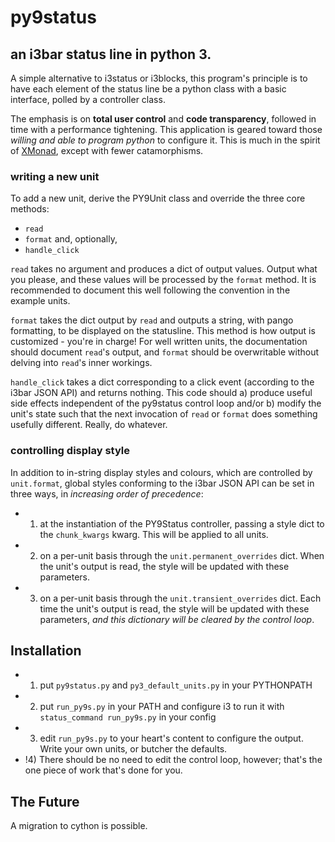 # py9status
## an i3bar status line in python 3.

A simple alternative to i3status or i3blocks, this program's principle is to have each element of the status line be a python class with a basic interface, polled by a controller class.

The emphasis is on **total user control** and **code transparency**, followed in time with a performance tightening. This application is geared toward those *willing and able to program python* to configure it. This is much in the spirit of [XMonad](http://xmonad.org/), except with fewer catamorphisms.

### writing a new unit

To add a new unit, derive the PY9Unit class and override the three core methods:
- `read`
- `format`
and, optionally,
- `handle_click`

`read` takes no argument and produces a dict of output values. Output what you please, and these values will be processed by the `format` method. It is recommended to document this well following the convention in the example units.

`format` takes the dict output by `read` and outputs a string, with pango formatting, to be displayed on the statusline. This method is how output is customized - you're in charge! For well written units, the documentation should document `read`'s output, and `format` should be overwritable without delving into `read`'s inner workings.

`handle_click` takes a dict corresponding to a click event (according to the i3bar JSON API) and returns nothing. This code should a) produce useful side effects independent of the py9status control loop and/or b) modify the unit's state such that the next invocation of `read` or `format` does something usefully different. Really, do whatever.

### controlling display style

In addition to in-string display styles and colours, which are controlled by `unit.format`, global styles conforming to the i3bar JSON API can be set in three ways, in *increasing order of precedence*:

- 1) at the instantiation of the PY9Status controller, passing a style dict to the `chunk_kwargs` kwarg. This will be applied to all units.
- 2) on a per-unit basis through the `unit.permanent_overrides` dict. When the unit's output is read, the style will be updated with these parameters.
- 3) on a per-unit basis through the `unit.transient_overrides` dict. Each time the unit's output is read, the style will be updated with these parameters, *and this dictionary will be cleared by the control loop*.

## Installation

- 1) put `py9status.py` and `py3_default_units.py` in your PYTHONPATH
- 2) put `run_py9s.py` in your PATH and configure i3 to run it with `status_command run_py9s.py` in your config
- 3) edit `run_py9s.py` to your heart's content to configure the output. Write your own units, or butcher the defaults.
- !4) There should be no need to edit the control loop, however; that's the one piece of work that's done for you.

## The Future

A migration to cython is possible.
